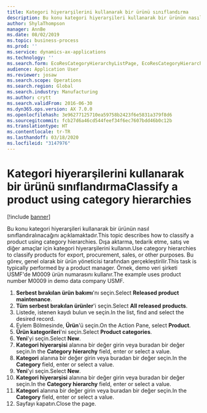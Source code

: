 ```yaml
---
title: Kategori hiyerarşilerini kullanarak bir ürünü sınıflandırma
description: Bu konu kategori hiyerarşileri kullanarak bir ürünün nasıl sınıflandıralınacağını açıklamaktadır.
author: ShylaThompson
manager: AnnBe
ms.date: 08/02/2019
ms.topic: business-process
ms.prod: ''
ms.service: dynamics-ax-applications
ms.technology: ''
ms.search.form: EcoResCategoryHierarchyListPage, EcoResCategoryHierarchyCreate, EcoResCategory, EcoResCategoryHierarchyRole
audience: Application User
ms.reviewer: josaw
ms.search.scope: Operations
ms.search.region: Global
ms.search.industry: Manufacturing
ms.author: crytt
ms.search.validFrom: 2016-06-30
ms.dyn365.ops.version: AX 7.0.0
ms.openlocfilehash: 3e96277125710ea59758b2423f6e5831a379f8d6
ms.sourcegitcommit: fcb27d6a46cd544feef34f6ec7607bdd46b0c12b
ms.translationtype: HT
ms.contentlocale: tr-TR
ms.lasthandoff: 03/18/2020
ms.locfileid: "3147976"
---
```

# <a name="classify-a-product-using-category-hierarchies"></a><span data-ttu-id="b21fa-103">Kategori hiyerarşilerini kullanarak bir ürünü sınıflandırma</span><span class="sxs-lookup"><span data-stu-id="b21fa-103">Classify a product using category hierarchies</span></span>

[!include [banner](../../includes/banner.md)]

<span data-ttu-id="b21fa-104">Bu konu kategori hiyerarşileri kullanarak bir ürünün nasıl sınıflandıralınacağını açıklamaktadır.</span><span class="sxs-lookup"><span data-stu-id="b21fa-104">This topic describes how to classify a product using category hierarchies.</span></span> <span data-ttu-id="b21fa-105">Dışa aktarma, tedarik etme, satış ve diğer amaçlar için kategori hiyerarşilerini kullanın.</span><span class="sxs-lookup"><span data-stu-id="b21fa-105">Use category hierarchies to classify products for export, procurement, sales, or other purposes.</span></span> <span data-ttu-id="b21fa-106">Bu görev, genel olarak bir ürün yöneticisi tarafından gerçekleştirilir.</span><span class="sxs-lookup"><span data-stu-id="b21fa-106">This task is typically performed by a product manager.</span></span> <span data-ttu-id="b21fa-107">Örnek, demo veri şirketi USMF'de M0009 ürün numarasını kullanır.</span><span class="sxs-lookup"><span data-stu-id="b21fa-107">The example uses product number M0009 in demo data company USMF.</span></span>

1. <span data-ttu-id="b21fa-108">**Serbest bırakılan ürün bakımı**'nı seçin.</span><span class="sxs-lookup"><span data-stu-id="b21fa-108">Select **Released product maintenance**.</span></span>
2. <span data-ttu-id="b21fa-109">**Tüm serbest bırakılan ürünler**'i seçin.</span><span class="sxs-lookup"><span data-stu-id="b21fa-109">Select **All released products**.</span></span>
3. <span data-ttu-id="b21fa-110">Listede, istenen kaydı bulun ve seçin.</span><span class="sxs-lookup"><span data-stu-id="b21fa-110">In the list, find and select the desired record.</span></span>
4. <span data-ttu-id="b21fa-111">Eylem Bölmesinde, **Ürün**'ü seçin.</span><span class="sxs-lookup"><span data-stu-id="b21fa-111">On the Action Pane, select **Product**.</span></span>
5. <span data-ttu-id="b21fa-112">**Ürün kategorileri**'ni seçin.</span><span class="sxs-lookup"><span data-stu-id="b21fa-112">Select **Product categories**.</span></span>
6. <span data-ttu-id="b21fa-113">**Yeni**'yi seçin.</span><span class="sxs-lookup"><span data-stu-id="b21fa-113">Select **New**.</span></span>
7. <span data-ttu-id="b21fa-114">**Kategori hiyerarşisi** alanına bir değer girin veya buradan bir değer seçin.</span><span class="sxs-lookup"><span data-stu-id="b21fa-114">In the **Category hierarchy** field, enter or select a value.</span></span>
8. <span data-ttu-id="b21fa-115">**Kategori** alanına bir değer girin veya buradan bir değer seçin.</span><span class="sxs-lookup"><span data-stu-id="b21fa-115">In the **Category** field, enter or select a value.</span></span>
9. <span data-ttu-id="b21fa-116">**Yeni**'yi seçin.</span><span class="sxs-lookup"><span data-stu-id="b21fa-116">Select **New**.</span></span>
10. <span data-ttu-id="b21fa-117">**Kategori hiyerarşisi** alanına bir değer girin veya buradan bir değer seçin.</span><span class="sxs-lookup"><span data-stu-id="b21fa-117">In the **Category hierarchy** field, enter or select a value.</span></span>
11. <span data-ttu-id="b21fa-118">**Kategori** alanına bir değer girin veya buradan bir değer seçin.</span><span class="sxs-lookup"><span data-stu-id="b21fa-118">In the **Category** field, enter or select a value.</span></span>
12. <span data-ttu-id="b21fa-119">Sayfayı kapatın.</span><span class="sxs-lookup"><span data-stu-id="b21fa-119">Close the page.</span></span>

